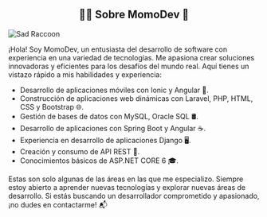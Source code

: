 <section>
  <h2 align="center">👨‍💻 Sobre MomoDev 🚀</h2>
  <img src="https://cdn.leonardo.ai/users/40344ce2-26b2-4ac4-9a5c-2672816e4111/generations/e295c5cf-885c-4d05-acad-12344c4fa929/Default_Sad_raccoon_looking_down_animation_style_Studio_Ghibli_0.jpg" alt="Sad Raccoon">
  <p>
    ¡Hola! Soy MomoDev, un entusiasta del desarrollo de software con experiencia en una variedad de tecnologías. Me apasiona crear soluciones innovadoras y eficientes para los desafíos del mundo real. Aquí tienes un vistazo rápido a mis habilidades y experiencia:
  </p>
  <div class="text-center">
  <ul>
    <li>Desarrollo de aplicaciones móviles con Ionic y Angular 📱.</li>
    <li>Construcción de aplicaciones web dinámicas con Laravel, PHP, HTML, CSS y Bootstrap 🌐.</li>
    <li>Gestión de bases de datos con MySQL, Oracle SQL 🛢️.</li>
    <li>Desarrollo de aplicaciones con Spring Boot y Angular ☕.</li>
    <li>Experiencia en desarrollo de aplicaciones Django 🖥️.</li>
    <li>Creación y consumo de API REST 🔄.</li>
    <li>Conocimientos básicos de ASP.NET CORE 6 🎓.</li>
  </ul>
  </div>
  <p>
    Estas son solo algunas de las áreas en las que me especializo. Siempre estoy abierto a aprender nuevas tecnologías y explorar nuevas áreas de desarrollo. Si estás buscando un desarrollador comprometido y apasionado, ¡no dudes en contactarme! 📬
  </p>
</section>

